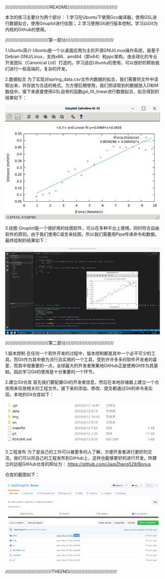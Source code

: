 /////////////////////////////README////////////////////////////////

本次的练习主要分为两个部分：
1.学习在Ubuntu下使用Gcc编译器，使用GSL进行数据拟合，使用Gnuplot进行绘图；
2.学习使用Git进行版本控制，学习以Git为内核的Github的使用。

////////////////////////////第一部分///////////////////////////////
 
 1.Ubuntu简介
    Ubuntu是一个以桌面应用为主的开源GNU/Linux操作系统，是基于Debian GNU/Linux，支持x86、amd64（即x64）和ppc架构，由全球化的专业开发团队（Canonical Ltd）打造的。学习适应Ubuntu的使用，可以很好的帮助我们进行一些高端的，复杂的开发。

2.数据拟合
    为了实现对spring_data.csv文件内数据的拟合，我们需要将文件中读取出来，并存放为合适的格式。为方便后期使用，我们把读取到的数据放入D和M数组中。接下来直接使用GSL自带的函数gsl_fit_linear进行数据拟合，拟合得到的结果如下：

![screenshots](./img/1.png)

3.绘图
    Gnuplot是一个很好用的绘图软件，可以在多种平台上使用，同时符合自由软件的原则。由于我们使用C语言来绘图，所以我们需要用Pipe传递命令和数据。最终绘制的结果如下：

![screenshots](./img/2.png)

////////////////////////////第二部分///////////////////////////////

1.版本控制
    在任何一个软件开发的过程中，版本控制都是其中一个必不可少的工具。而Git作为其中极为流行且实用的一个工具，受到许许多多的软件开发者的喜爱，而其中很重要的一点，全球最大的开发者聚集地GitHub正是使用Git作为其基础，因此学习Git的使用是十分重要的一个环节。

2.建立Git仓库
    首先我们要配置Git的开发者信息，然后在本地存储器上建立一个仓库用来存放相关的工程文件。接下来的添加、修改、提交都通过Git的命令来实现。本地的Git仓库如下：

![screenshots](./img/3.png)

3.工程发布
    为了是自己的工作可以被更多的人了解，方便开发者进行更好的交流，我们可以将自己的工程发布到GitHub上，这样也能够更好的进行开发。所建立的远程GitHub仓库的网址为：
    https://github.com/JiaqiZhang529/Bonus

仓库的截图如下：

![screenshots](./img/4.png)

//////////////////////////////THEEND///////////////////////////////


